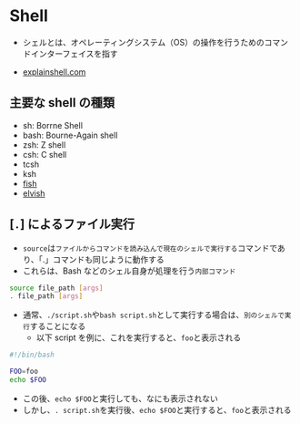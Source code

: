 # Shell

- シェルとは、オペレーティングシステム（OS）の操作を行うためのコマンドインターフェイスを指す

- [explainshell.com](https://explainshell.com/)

## 主要な shell の種類

- sh: Borrne Shell
- bash: Bourne-Again shell
- zsh: Z shell
- csh: C shell
- tcsh
- ksh
- [fish](https://github.com/fish-shell/fish-shell)
- [elvish](https://github.com/elves/elvish)

## [`.`] によるファイル実行

- `source`は`ファイルからコマンドを読み込んで現在のシェルで実行する`コマンドであり、「.」コマンドも同じように動作する
- これらは、Bash などのシェル自身が処理を行う`内部コマンド`

```sh
source file_path [args]
. file_path [args]
```

- 通常、`./script.sh`や`bash script.sh`として実行する場合は、`別のシェルで実行`することになる
  - 以下 script を例に、これを実行すると、`foo`と表示される

```sh
#!/bin/bash

FOO=foo
echo $FOO
```

- この後、`echo $FOO`と実行しても、なにも表示されない
- しかし、`. script.sh`を実行後、`echo $FOO`と実行すると、`foo`と表示される
